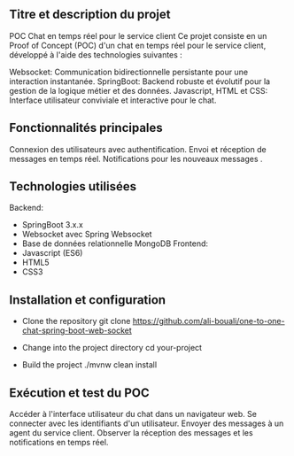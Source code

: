 
## Titre et description du projet

POC Chat en temps réel pour le service client
Ce projet consiste en un Proof of Concept (POC) d'un chat en temps réel pour le service client, développé à l'aide des technologies suivantes :

Websocket: Communication bidirectionnelle persistante pour une interaction instantanée.
SpringBoot: Backend robuste et évolutif pour la gestion de la logique métier et des données.
Javascript, HTML et CSS: Interface utilisateur conviviale et interactive pour le chat.

## Fonctionnalités principales

Connexion des utilisateurs avec authentification.
Envoi et réception de messages en temps réel.
Notifications pour les nouveaux messages .

## Technologies utilisées

Backend:
* SpringBoot 3.x.x
* Websocket avec Spring Websocket
* Base de données relationnelle MongoDB
Frontend:
* Javascript (ES6)
* HTML5
* CSS3

## Installation et configuration

* Clone the repository
git clone https://github.com/ali-bouali/one-to-one-chat-spring-boot-web-socket

* Change into the project directory
cd your-project

* Build the project
./mvnw clean install

## Exécution et test du POC

Accéder à l'interface utilisateur du chat dans un navigateur web.
Se connecter avec les identifiants d'un utilisateur.
Envoyer des messages à un agent du service client.
Observer la réception des messages et les notifications en temps réel.
